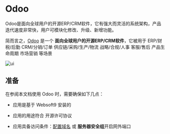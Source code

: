 # Odoo

Odoo是面向全球用户的开源ERP/CRM软件，它有强大而灵活的系统架构，产品迭代速度非常快，用户可模块化修改、升级、新增功能。

简而言之，[Odoo](https://www.odoo.com/) 是一个 **面向全球用户的开源ERP/CRM软件**，它被用于 ERP/财税/后勤 CRM/分销/订单 供应链/采购/生产/物流 战略/合规/人事 客服/售后 产品生命周期 市场营销  等场景


![ui](https://libs.websoft9.com/Websoft9/DocsPicture/en/odoo/odooui-websoft9.png)


## 准备

在参阅本文档使用 Odoo 时，需要确保如下几点：

- 应用是基于 Websoft9 安装的

- 应用的用途符合 [](https://opensource.org/licenses/LGPL-3.0) 开源许可协议

- 应用具备访问条件：[配置域名](./guide/appsetdomain) 或 **服务器安全组**开启网外端口